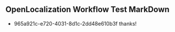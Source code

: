 ## OpenLocalization Workflow Test MarkDown
* 965a921c-e720-4031-8d1c-2dd48e610b3f thanks!

<!--HONumber=Aug16_HO4-->


